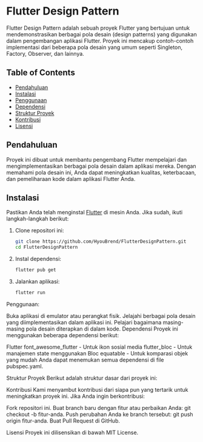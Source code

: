 # Flutter Design Pattern

Flutter Design Pattern adalah sebuah proyek Flutter yang bertujuan untuk mendemonstrasikan berbagai pola desain (design patterns) yang digunakan dalam pengembangan aplikasi Flutter. Proyek ini mencakup contoh-contoh implementasi dari beberapa pola desain yang umum seperti Singleton, Factory, Observer, dan lainnya.

## Table of Contents

- [Pendahuluan](#pendahuluan)
- [Instalasi](#instalasi)
- [Penggunaan](#penggunaan)
- [Dependensi](#dependensi)
- [Struktur Proyek](#struktur-proyek)
- [Kontribusi](#kontribusi)
- [Lisensi](#lisensi)

## Pendahuluan

Proyek ini dibuat untuk membantu pengembang Flutter mempelajari dan mengimplementasikan berbagai pola desain dalam aplikasi mereka. Dengan memahami pola desain ini, Anda dapat meningkatkan kualitas, keterbacaan, dan pemeliharaan kode dalam aplikasi Flutter Anda.

## Instalasi

Pastikan Anda telah menginstal [Flutter](https://flutter.dev/docs/get-started/install) di mesin Anda. Jika sudah, ikuti langkah-langkah berikut:

1. Clone repositori ini:

   ```bash
   git clone https://github.com/HyouBrend/FlutterDesignPattern.git
   cd FlutterDesignPattern
   
2. Instal dependensi:
   ```bash
   flutter pub get

3. Jalankan aplikasi:
    ```bash
   flutter run

Penggunaan:

Buka aplikasi di emulator atau perangkat fisik.
Jelajahi berbagai pola desain yang diimplementasikan dalam aplikasi ini.
Pelajari bagaimana masing-masing pola desain diterapkan di dalam kode.
Dependensi
Proyek ini menggunakan beberapa dependensi berikut:

Flutter
font_awesome_flutter - Untuk ikon sosial media
flutter_bloc - Untuk manajemen state menggunakan Bloc
equatable - Untuk komparasi objek yang mudah
Anda dapat menemukan semua dependensi di file pubspec.yaml.

Struktur Proyek
Berikut adalah struktur dasar dari proyek ini:



Kontribusi
Kami menyambut kontribusi dari siapa pun yang tertarik untuk meningkatkan proyek ini. Jika Anda ingin berkontribusi:

Fork repositori ini.
Buat branch baru dengan fitur atau perbaikan Anda: git checkout -b fitur-anda.
Push perubahan Anda ke branch tersebut: git push origin fitur-anda.
Buat Pull Request di GitHub.

Lisensi
Proyek ini dilisensikan di bawah MIT License.

